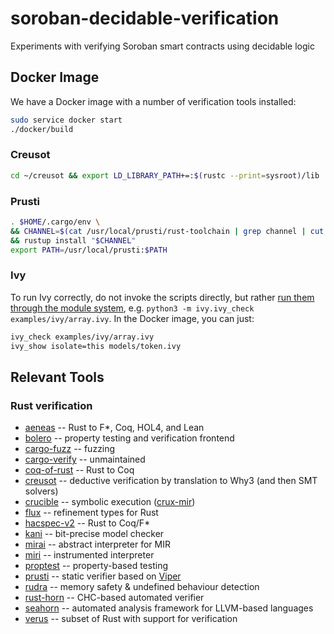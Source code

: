 # soroban-decidable-verification

Experiments with verifying Soroban smart contracts using decidable
logic

## Docker Image

We have a Docker image with a number of verification tools installed:

```bash
sudo service docker start
./docker/build
```

### Creusot
```bash
cd ~/creusot && export LD_LIBRARY_PATH+=:$(rustc --print=sysroot)/lib
```

### Prusti

```bash
. $HOME/.cargo/env \
&& CHANNEL=$(cat /usr/local/prusti/rust-toolchain | grep channel | cut -d'"' -f2) \
&& rustup install "$CHANNEL"
export PATH=/usr/local/prusti:$PATH
```

### Ivy

To run Ivy correctly, do not invoke the scripts directly, but rather
[run them through the module system](https://stackoverflow.com/a/65589847), e.g.
`python3 -m ivy.ivy_check examples/ivy/array.ivy`. In the Docker image, you can
just:

```bash
ivy_check examples/ivy/array.ivy
ivy_show isolate=this models/token.ivy
```

## Relevant Tools

### Rust verification

- [aeneas](https://github.com/AeneasVerif/aeneas) -- Rust to F*, Coq, HOL4, and Lean
- [bolero](https://github.com/camshaft/bolero) -- property testing and verification frontend
- [cargo-fuzz](https://github.com/rust-fuzz/cargo-fuzz) -- fuzzing
- [cargo-verify](https://github.com/project-oak/rust-verification-tools/tree/main/cargo-verify) -- unmaintained
- [coq-of-rust](https://github.com/formal-land/coq-of-rust) -- Rust to Coq
- [creusot](https://github.com/xldenis/creusot) -- deductive verification by translation to Why3 (and then SMT solvers)
- [crucible](https://github.com/GaloisInc/crucible) -- symbolic execution ([crux-mir](https://github.com/GaloisInc/crucible/tree/master/crux-mir))
- [flux](https://github.com/flux-rs/flux) -- refinement types for Rust
- [hacspec-v2](https://github.com/hacspec/hacspec-v2) -- Rust to Coq/F*
- [kani](https://github.com/model-checking/kani) -- bit-precise model checker
- [mirai](https://github.com/facebookexperimental/MIRAI) -- abstract interpreter for MIR
- [miri](https://github.com/rust-lang/miri) -- instrumented interpreter
- [proptest](https://github.com/proptest-rs/proptest) -- property-based testing
- [prusti](https://github.com/viperproject/prusti-dev) -- static verifier based on [Viper](https://www.pm.inf.ethz.ch/research/viper.html)
- [rudra](https://github.com/sslab-gatech/Rudra) -- memory safety & undefined behaviour detection
- [rust-horn](https://github.com/hopv/rust-horn) -- CHC-based automated verifier
- [seahorn](https://github.com/seahorn/seahorn) -- automated analysis framework for LLVM-based languages
- [verus](https://github.com/verus-lang/verus) -- subset of Rust with support for verification
